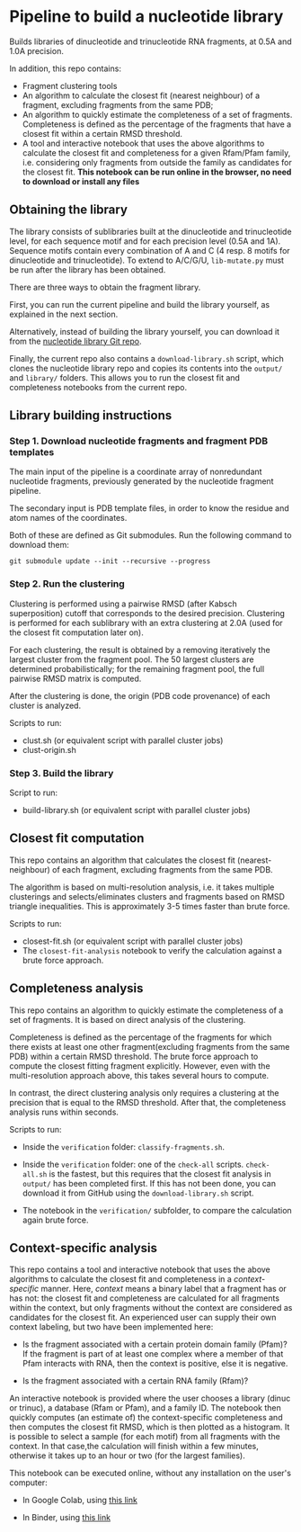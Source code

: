 # Pipeline to build a nucleotide library

Builds libraries of dinucleotide and trinucleotide RNA fragments, at 0.5A and 1.0A precision.

In addition, this repo contains:

- Fragment clustering tools
- An algorithm to calculate the closest fit (nearest neighbour) of a fragment, excluding fragments from the same PDB;
- An algorithm to quickly estimate the completeness of a set of fragments. Completeness is defined as the percentage of the fragments that have a closest fit within a certain RMSD threshold.
- A tool and interactive notebook that uses the above algorithms to calculate the closest fit and completeness for a given Rfam/Pfam family, i.e. considering only fragments from outside the family as candidates for the closest fit. **This notebook can be run online in the browser, no need to download or install any files**

## Obtaining the library

The library consists of sublibraries built at the dinucleotide and trinucleotide level, for each sequence motif and for each precision level (0.5A and 1A). Sequence motifs contain every combination of A and C (4 resp. 8 motifs for dinucleotide and trinucleotide). To extend to A/C/G/U, `lib-mutate.py` must be run after the library has been obtained.

There are three ways to obtain the fragment library.

First, you can run the current pipeline and build the library yourself, as explained in the next section.

Alternatively, instead of building the library yourself, you can download it from the [nucleotide library Git repo](https://github.com/sjdv1982/nucleotide-library).

Finally, the current repo also contains a `download-library.sh` script, which clones the nucleotide library repo and copies its contents into the `output/` and `library/` folders. This allows you to run the closest fit and completeness notebooks from the current repo.

## Library building instructions

### Step 1. Download nucleotide fragments and fragment PDB templates

The main input of the pipeline is a coordinate array of nonredundant nucleotide fragments, previously generated by the nucleotide fragment pipeline.

The secondary input is PDB template files, in order to know the residue and atom names of the coordinates.

Both of these are defined as Git submodules. Run the following command to download them:

`git submodule update --init --recursive --progress`

### Step 2. Run the clustering

Clustering is performed using a pairwise RMSD (after Kabsch superposition) cutoff that corresponds to the desired precision. Clustering is performed for each sublibrary with an extra clustering at 2.0A (used for the closest fit computation later on).

For each clustering, the result is obtained by a removing iteratively the largest cluster from the fragment pool. The 50 largest clusters are determined probabilistically; for the remaining fragment pool, the full pairwise RMSD matrix is computed.

After the clustering is done, the origin (PDB code provenance) of each cluster is analyzed.

Scripts to run:

- clust.sh (or equivalent script with parallel cluster jobs)
- clust-origin.sh

### Step 3. Build the library

Script to run:

- build-library.sh (or equivalent script with parallel cluster jobs)

## Closest fit computation

This repo contains an algorithm that calculates the closest fit (nearest-neighbour)
of each fragment, excluding fragments from the same PDB.

The algorithm is based on multi-resolution analysis, i.e. it takes multiple clusterings and selects/eliminates clusters and fragments based on RMSD triangle inequalities. This is approximately 3-5 times faster than brute force.

Scripts to run:

- closest-fit.sh (or equivalent script with parallel cluster jobs)
- The `closest-fit-analysis` notebook to verify the calculation against a brute force approach.

## Completeness analysis

This repo contains an algorithm to quickly estimate the completeness of a set of fragments. It is based on direct analysis of the clustering.

Completeness is defined as the percentage of the fragments for which there exists at least one other fragment(excluding fragments from the same PDB) within a certain RMSD threshold. The brute force approach to compute the closest fitting fragment explicitly. However, even with the multi-resolution approach above, this takes several hours to compute.

In contrast, the direct clustering analysis only requires a clustering at the precision that is equal to the RMSD threshold. After that, the completeness analysis runs within seconds.

Scripts to run:

- Inside the `verification` folder: `classify-fragments.sh`.

- Inside the `verification` folder: one of the `check-all` scripts. `check-all.sh` is the fastest, but this requires that the closest fit analysis in `output/` has been completed first. If this has not been done, you can download it from GitHub using the `download-library.sh` script.
- The notebook in the `verification/` subfolder, to compare the calculation again brute force.

## Context-specific analysis

This repo contains a tool and interactive notebook that uses the above algorithms to calculate the closest fit and completeness in a *context-specific* manner. Here, *context* means a binary label that a fragment has or has not: the closest fit and completeness are calculated for all fragments within the context, but only fragments without the context are considered as candidates for the closest fit.
An experienced user can supply their own context labeling, but two have been implemented here:

- Is the fragment associated with a certain protein domain family (Pfam)? If the fragment is part of at least one complex where a member of that Pfam interacts with RNA, then the context is positive, else it is negative.
  
- Is the fragment associated with a certain RNA family (Rfam)?

An interactive notebook is provided where the user chooses a library (dinuc or trinuc), a database (Rfam or Pfam), and a family ID. The notebook then quickly computes (an estimate of) the context-specific completeness and then computes the closest fit RMSD, which is then plotted as a histogram. It is possible to select a sample (for each motif) from all fragments with the context. In that case,the calculation will finish within a few minutes, otherwise it takes up to an hour or two (for the largest families).

This notebook can be executed online, without any installation on the user's computer:

- In Google Colab, using [this link](https://colab.research.google.com/github/sjdv1982/nucleotide-build-library/blob/main/context-specific/completeness.ipynb)

- In Binder, using [this link](https://mybinder.org/v2/gh/sjdv1982/nucleotide-build-library/HEAD?urlpath=%2Fdoc%2Ftree%2Fcontext-specific%2Fcompleteness.ipynb)
